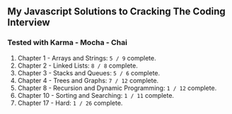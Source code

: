 <h2>My Javascript Solutions to Cracking The Coding Interview </h2>
<h3>Tested with Karma - Mocha - Chai </h3>
<ol>
<li>Chapter 1 - Arrays and Strings: <code>5 / 9</code>  complete.</li>
<li>Chapter 2 - Linked Lists: <code>8 / 8</code> complete.</li>
<li>Chapter 3 - Stacks and Queues: <code>5 / 6</code>  complete.</li>
<li>Chapter 4 - Trees and Graphs: <code>7 / 12</code> complete.</li>
<li>Chapter 8 - Recursion and Dynamic Programming: <code>1 / 12</code>  complete.</li>
<li>Chapter 10 - Sorting and Searching: <code>1 / 11</code> complete.</li>
<li>Chapter 17 - Hard: <code>1 / 26</code> complete.</li>
</ol>

